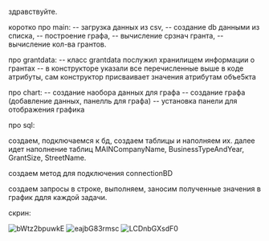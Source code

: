 здравствуйте.

коротко про main: -- загрузка данных из csv, -- создание db данными из списка, -- построение графа, -- вычисление срзнач гранта, -- вычисление кол-ва грантов.

про grantdata: -- класс grantdata послужил хранилищем информации о грантах -- в конструкторе указали все перечисленные выше в коде атрибуты, сам конструктор присваивает значения атрибутам объе5кта

про chart: -- создание наобора данных для графа -- создание графа (добавление данных, панелль для графа) -- установка панели для отображения графика

про sql:

создаем, подключаемся к бд, создаем таблицы и наполняем их. далее идет наполнение таблиц MAINCompanyName, BusinessTypeAndYear, GrantSize, StreetName.

создаем метод для подключения connectionBD

создаем запросы в строке, выполняем, заносим полученные значения в график ддля каждой задачи.

скрин:

![bWtz2bpuwkE](https://github.com/VladKirichenko0/finality/assets/156305350/feb068ca-cd33-4001-8e4d-e8568fcc9130)
![eajbG83rmsc](https://github.com/VladKirichenko0/finality/assets/156305350/7ec45076-fb03-452b-8cf2-db1f4c21a9cd)
![LCDnbGXsdF0](https://github.com/VladKirichenko0/finality/assets/156305350/171d6a80-516c-4a61-b8c0-8c524c5b021f)

